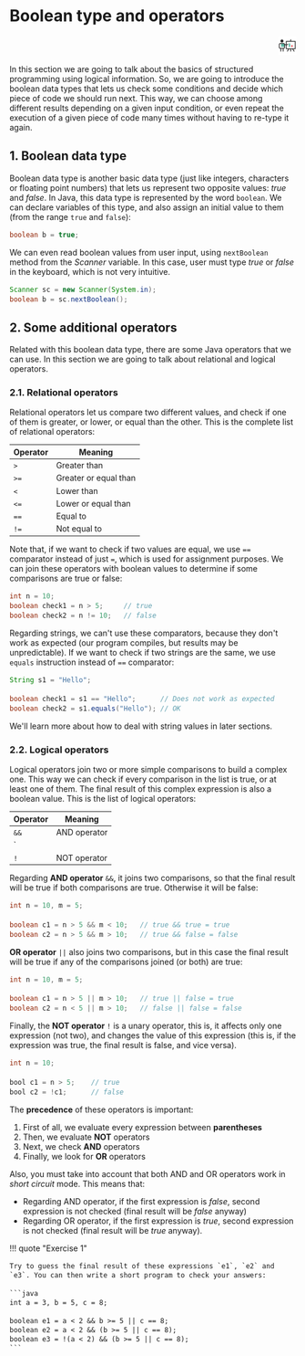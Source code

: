 # Boolean type and operators

<div style="text-align: right">
<a target="_blank" href="slides/view.html?fichero=02a"><img src="images/diapositivas.png" width="32" /></a>
</div>

In this section we are going to talk about the basics of structured programming using logical information. So, we are going to introduce the boolean data types that lets us check some conditions and decide which piece of code we should run next. This way, we can choose among different results depending on a given input condition, or even repeat the execution of a given piece of code many times without having to re-type it again.

## 1. Boolean data type

Boolean data type is another basic data type (just like integers, characters or floating point numbers) that lets us represent two opposite values: *true* and *false*. In Java, this data type is represented by the word `boolean`. We can declare variables of this type, and also assign an initial value to them (from the range `true` and `false`):

```java
boolean b = true;
```

We can even read boolean values from user input, using `nextBoolean` method from the *Scanner* variable. In this case, user must type *true* or *false* in the keyboard, which is not very intuitive.

```java
Scanner sc = new Scanner(System.in);
boolean b = sc.nextBoolean();
```

## 2. Some additional operators

Related with this boolean data type, there are some Java operators that we can use. In this section we are going to talk about relational and logical operators.

### 2.1. Relational operators

Relational operators let us compare two different values, and check if one of them is greater, or lower, or equal than the other. This is the complete list of relational operators:

|Operator|Meaning|
|---|---|
|`>`|Greater than|
|`>=`|Greater or equal than|
|`<`|Lower than|
|`<=`|Lower or equal than|
|`==`|Equal to|
|`!=`|Not equal to|

Note that, if we want to check if two values are equal, we use `==` comparator instead of just `=`, which is used for assignment purposes. We can join these operators with boolean values to determine if some comparisons are true or false:

```java
int n = 10;
boolean check1 = n > 5;     // true
boolean check2 = n != 10;   // false
```

Regarding strings, we can't use these comparators, because they don't work as expected (our program compiles, but results may be unpredictable). If we want to check if two strings are the same, we use `equals` instruction instead of `==` comparator:

```java
String s1 = "Hello";

boolean check1 = s1 == "Hello";      // Does not work as expected
boolean check2 = s1.equals("Hello"); // OK
```

We'll learn more about how to deal with string values in later sections.

### 2.2. Logical operators

Logical operators join two or more simple comparisons to build a complex one. This way we can check if every comparison in the list is true, or at least one of them. The final result of this complex expression is also a boolean value. This is the list of logical operators:

|Operator|Meaning|
|---|---|
|`&&`|AND operator|
|`||`|OR operator|
|`!`|NOT operator|

Regarding **AND operator** `&&`, it joins two comparisons, so that the final result will be true if both comparisons are true. Otherwise it will be false:

```java
int n = 10, m = 5;

boolean c1 = n > 5 && m < 10;   // true && true = true
boolean c2 = n > 5 && m > 10;   // true && false = false
```

**OR operator** `||` also joins two comparisons, but in this case the final result will be true if any of the comparisons joined (or both) are true:

```java
int n = 10, m = 5;

boolean c1 = n > 5 || m > 10;   // true || false = true
boolean c2 = n < 5 || m > 10;   // false || false = false
```

Finally, the **NOT operator** `!` is a unary operator, this is, it affects only one expression (not two), and changes the value of this expression (this is, if the expression was true, the final result is false, and vice versa).

```java
int n = 10;

bool c1 = n > 5;    // true
bool c2 = !c1;      // false
```

The **precedence** of these operators is important:

1. First of all, we evaluate every expression between **parentheses**
2. Then, we evaluate **NOT** operators
3. Next, we check **AND** operators
4. Finally, we look for **OR** operators

Also, you must take into account that both AND and OR operators work in *short circuit* mode. This means that:

* Regarding AND operator, if the first expression is *false*, second expression is not checked (final result will be *false* anyway)
* Regarding OR operator, if the first expression is *true*, second expression is not checked (final result will be *true* anyway).

!!! quote "Exercise 1"
    
    Try to guess the final result of these expressions `e1`, `e2` and `e3`. You can then write a short program to check your answers:

    ```java
    int a = 3, b = 5, c = 8;

    boolean e1 = a < 2 && b >= 5 || c == 8;
    boolean e2 = a < 2 && (b >= 5 || c == 8);
    boolean e3 = !(a < 2) && (b >= 5 || c == 8);
    ```
